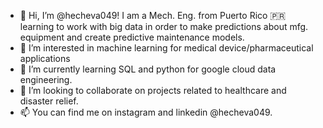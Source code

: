 - 👋 Hi, I’m @hecheva049! I am a Mech. Eng. from Puerto Rico :puerto_rico: learning to work with big data in order to make predictions about mfg. equipment and create predictive maintenance models. 
- 👀 I’m interested in machine learning for medical device/pharmaceutical applications
- 🌱 I’m currently learning SQL and python for google cloud data engineering.
- 💞️ I’m looking to collaborate on projects related to healthcare and disaster relief. 
- 📫 You can find me on instagram and linkedin @hecheva049.

<!---
hecheva049/hecheva049 is a ✨ special ✨ repository because its `README.md` (this file) appears on your GitHub profile.
You can click the Preview link to take a look at your changes.
--->
